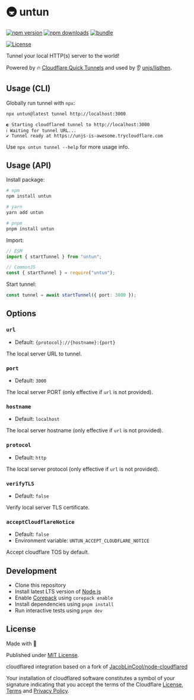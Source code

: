 # 🚇 untun

[![npm version][npm-version-src]][npm-version-href]
[![npm downloads][npm-downloads-src]][npm-downloads-href]
[![bundle][bundle-src]][bundle-href]

[![License][license-src]][license-href]

Tunnel your local HTTP(s) server to the world!

Powered by 🔥 [Cloudflare Quick Tunnels](https://developers.cloudflare.com/cloudflare-one/connections/connect-networks/do-more-with-tunnels/trycloudflare/) and used by 👂 [unjs/listhen](https://github.com/unjs/listhen).

## Usage (CLI)

Globally run tunnel with `npx`:

```sh
npx untun@latest tunnel http://localhost:3000
```

```
◐ Starting cloudflared tunnel to http://localhost:3000
ℹ Waiting for tunnel URL...
✔ Tunnel ready at https://unjs-is-awesome.trycloudflare.com
```

Use `npx untun tunnel --help` for more usage info.

## Usage (API)

Install package:

```sh
# npm
npm install untun

# yarn
yarn add untun

# pnpm
pnpm install untun
```

Import:

```ts
// ESM
import { startTunnel } from "untun";

// CommonJS
const { startTunnel } = require("untun");
```

Start tunnel:

```ts
const tunnel = await startTunnel({ port: 3000 });
```

## Options

### `url`

- Default: `{protocol}://{hostname}:{port}`

The local server URL to tunnel.

### `port`

- Default: `3000`

The local server PORT (only effective if `url` is not provided).

### `hostname`

- Default: `localhost`

The local server hostname (only effective if `url` is not provided).

### `protocol`

- Default: `http`

The local server protocol (only effective if `url` is not provided).

### `verifyTLS`

- Default: `false`

Verify local server TLS certificate.

### `acceptCloudflareNotice`

- Default: `false`
- Environment variable: `UNTUN_ACCEPT_CLOUDFLARE_NOTICE`

Accept cloudflare TOS by default.

## Development

- Clone this repository
- Install latest LTS version of [Node.js](https://nodejs.org/en/)
- Enable [Corepack](https://github.com/nodejs/corepack) using `corepack enable`
- Install dependencies using `pnpm install`
- Run interactive tests using `pnpm dev`

## License

Made with 💛

Published under [MIT License](./LICENSE).

cloudflared integration based on a fork of [JacobLinCool/node-cloudflared](https://github.com/JacobLinCool/node-cloudflared)

Your installation of cloudflared software constitutes a symbol of your signature indicating that you accept the terms of the Cloudflare [License](https://developers.cloudflare.com/cloudflare-one/connections/connect-networks/downloads/license/), [Terms](https://www.cloudflare.com/terms/) and [Privacy Policy](https://www.cloudflare.com/privacypolicy/).

<!-- Badges -->

[npm-version-src]: https://img.shields.io/npm/v/untun?style=flat&colorA=18181B&colorB=F0DB4F
[npm-version-href]: https://npmjs.com/package/untun
[npm-downloads-src]: https://img.shields.io/npm/dm/untun?style=flat&colorA=18181B&colorB=F0DB4F
[npm-downloads-href]: https://npmjs.com/package/untun
[codecov-src]: https://img.shields.io/codecov/c/gh/unjs/untun/main?style=flat&colorA=18181B&colorB=F0DB4F
[codecov-href]: https://codecov.io/gh/unjs/untun
[bundle-src]: https://img.shields.io/bundlephobia/minzip/untun?style=flat&colorA=18181B&colorB=F0DB4F
[bundle-href]: https://bundlephobia.com/result?p=untun
[license-src]: https://img.shields.io/badge/License-MIT-green.svg?style=flat&colorA=18181B&colorB=F0DB4F
[license-href]: https://github.com/unjs/untun/blob/main/LICENSE
